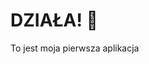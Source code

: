 <!DOCTYPE html>
<html>
<head>
    <title>Moja Aplikacja</title>
</head>
<body>
    <h1>DZIAŁA! 🎉</h1>
    <p>To jest moja pierwsza aplikacja</p>
</body>
</html>
